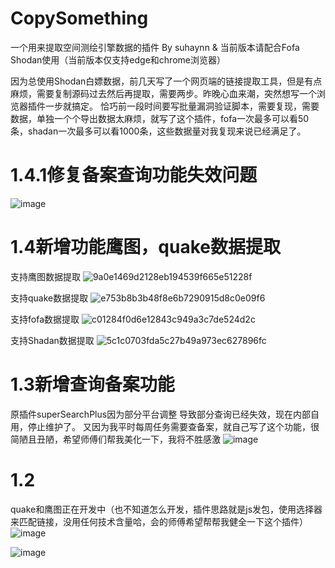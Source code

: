 # CopySomething

一个用来提取空间测绘引擎数据的插件 By suhaynn & 当前版本请配合Fofa Shodan使用（当前版本仅支持edge和chrome浏览器）

因为总使用Shodan白嫖数据，前几天写了一个网页端的链接提取工具，但是有点麻烦，需要复制源码过去然后再提取，需要两步。昨晚心血来潮，突然想写一个浏览器插件一步就搞定。
恰巧前一段时间要写批量漏洞验证脚本，需要复现，需要数据，单独一个个导出数据太麻烦，就写了这个插件，fofa一次最多可以看50条，shadan一次最多可以看1000条，这些数据量对我复现来说已经满足了。
# 1.4.1修复备案查询功能失效问题
![image](https://github.com/user-attachments/assets/8bf5639d-6c9a-4cf3-b73e-0de9c5578453)

# 1.4新增功能鹰图，quake数据提取
支持鹰图数据提取
![9a0e1469d2128eb194539f665e51228f](https://github.com/user-attachments/assets/260aee47-71f3-47c7-943c-6062405a5479)

支持quake数据提取
![e753b8b3b48f8e6b7290915d8c0e09f6](https://github.com/user-attachments/assets/5beb2a8d-9ced-4819-9baf-ea76bd7c3094)

支持fofa数据提取
![c01284f0d6e12843c949a3c7de524d2c](https://github.com/user-attachments/assets/cc3b2897-bf2e-4485-8a50-44f8d444640a)

支持Shadan数据提取
![5c1c0703fda5c27b49a973ec627896fc](https://github.com/user-attachments/assets/dba3c07e-c0e2-44d5-a6aa-9a71af68cdf9)



# 1.3新增查询备案功能
原插件superSearchPlus因为部分平台调整 导致部分查询已经失效，现在内部自用，停止维护了。
又因为我平时每周任务需要查备案，就自己写了这个功能，很简陋且丑陋，希望师傅们帮我美化一下，我将不胜感激
![image](https://github.com/user-attachments/assets/8cf6315b-80dd-4ecc-a77d-63077a336243)

# 1.2
quake和鹰图正在开发中（也不知道怎么开发，插件思路就是js发包，使用选择器来匹配链接，没用任何技术含量哈，会的师傅希望帮帮我健全一下这个插件）
![image](https://github.com/user-attachments/assets/c9227519-159f-4aac-b6d2-009f5beccc1e)

![image](https://github.com/user-attachments/assets/1b2deaa9-a9e5-45bb-b39b-e512a19eec52)

